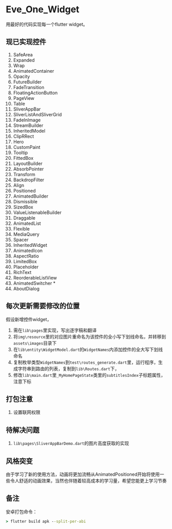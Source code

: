 # Eve_One_Widget

用最好的代码实现每一个flutter widget。

## 现已实现控件

1. SafeArea
2. Expanded
3. Wrap
4. AnimatedContainer
5. Opacity
6. FutureBuilder
7. FadeTransition
8. FloatingActionButton
9. PageView
10. Table
11. SliverAppBar
12. SliverListAndSliverGrid
13. FadeInImage
14. StreamBuilder
15. InheritedModel
16. ClipRRect
17. Hero
18. CustomPaint
19. Tooltip
20. FittedBox
21. LayoutBuilder
22. AbsorbPointer
23. Transform
24. BackdropFilter
25. Align
26. Positioned
27. AnimatedBuilder
28. Dismissible
29. SizedBox
30. ValueListenableBuilder
31. Draggable
32. AnimatedList
33. Flexible
34. MediaQuery
35. Spacer
36. InheritedWidget
37. AnimatedIcon
38. AspectRatio
39. LimitedBox
40. Placeholder
41. RichText
42. ReorderableListView
43. AnimatedSwitcher *
44. AboutDialog

## 每次更新需要修改的位置

假设新增控件widget，
1. 需在`lib\pages`里实现，写出逐字稿和翻译
2. 将`img\resource`里的对应图片重命名为该控件的全小写下划线命名，并转移到`assets\images`目录下
3. 在`lib\entity\WidgetModel.dart`的`WidgetNames`内添加控件的全大写下划线命名
4. 复制枚举类型`WidgetNames`到`test\routes_generate.dart`里，运行程序，生成字符串到路由的列表，复制到`lib\Routes.dart`下，
5. 修改`lib\main.dart`里`_MyHomePageState`类里的`subtitlesIndex`子标题属性，注意下标

## 打包注意

1. 设置联网权限

## 待解决问题

1. `lib\pages\SliverAppBarDemo.dart`的图片高度获取的实现

## 风格突变

由于学习了新的使用方法，动画将更加流畅从AnimatedPositioned开始将使用一些令人舒适的动画效果，当然也伴随着较高成本的学习量，希望您能更上学习节奏

## 备注
安卓打包命令：
```cmd
> flutter build apk --split-per-abi
```